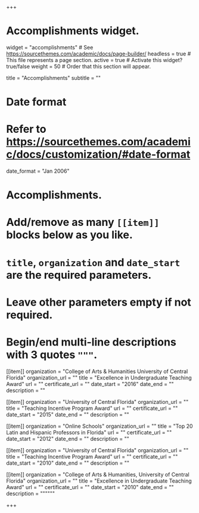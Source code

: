 +++
# Accomplishments widget.
widget = "accomplishments"  # See https://sourcethemes.com/academic/docs/page-builder/
headless = true  # This file represents a page section.
active = true  # Activate this widget? true/false
weight = 50  # Order that this section will appear.

title = "Accomplish&shy;ments"
subtitle = ""

# Date format
#   Refer to https://sourcethemes.com/academic/docs/customization/#date-format
date_format = "Jan 2006"

# Accomplishments.
#   Add/remove as many `[[item]]` blocks below as you like.
#   `title`, `organization` and `date_start` are the required parameters.
#   Leave other parameters empty if not required.
#   Begin/end multi-line descriptions with 3 quotes `"""`.

[[item]]
  organization = "College of Arts & Humanities University of Central Florida"
  organization_url = ""
  title = "Excellence in Undergraduate Teaching Award"
  url = ""
  certificate_url = ""
  date_start = "2016"
  date_end = ""
  description = ""

[[item]]
  organization = "University of Central Florida"
  organization_url = ""
  title = "Teaching Incentive Program Award"
  url = ""
  certificate_url = ""
  date_start = "2015"
  date_end = ""
  description = ""

[[item]]
  organization = "Online Schools"
  organization_url = ""
  title = "Top 20 Latin and Hispanic Professors in Florida"
  url = ""
  certificate_url = ""
  date_start = "2012"
  date_end = ""
  description = ""

[[item]]
  organization = "University of Central Florida"
  organization_url = ""
  title = "Teaching Incentive Program Award"
  url = ""
  certificate_url = ""
  date_start = "2010"
  date_end = ""
  description = ""

[[item]]
  organization = "College of Arts & Humanities, University of Central Florida"
  organization_url = ""
  title = "Excellence in Undergraduate Teaching Award"
  url = ""
  certificate_url = ""
  date_start = "2010"
  date_end = ""
  description = """"""

+++

